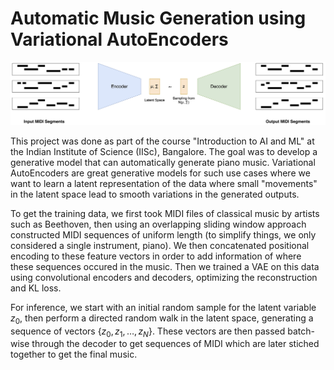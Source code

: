 # Automatic Music Generation using Variational AutoEncoders

![VAE Architecture](VAE_Music_Diagram.jpg)

This project was done as part of the course "Introduction to AI and ML" at the Indian Institute of Science (IISc), Bangalore. The goal was to develop a generative model that can automatically generate piano music. Variational AutoEncoders are great generative models for such use cases where we want to learn a latent representation of the data where small "movements" in the latent space lead to smooth variations in the generated outputs.

To get the training data, we first took MIDI files of classical music by artists such as Beethoven, then using an overlapping sliding window approach constructed MIDI sequences of uniform length (to simplify things, we only considered a single instrument, piano). We then concatenated positional encoding to these feature vectors in order to add information of where these sequences occured in the music. Then we trained a VAE on this data using convolutional encoders and decoders, optimizing the reconstruction and KL loss.

For inference, we start with an initial random sample for the latent variable $z_0$, then perform a directed random walk in the latent space, generating a sequence of vectors $\{z_0, z_1, \dots, z_N \}$. These vectors are then passed batch-wise through the decoder to get sequences of MIDI which are later stiched together to get the final music.
